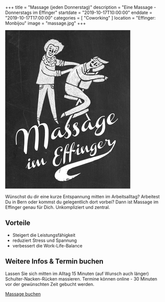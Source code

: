 +++
title = "Massage (jeden Donnerstag)"
description = "Eine Massage - Donnerstags im Effinger"
startdate = "2019-10-17T10:00:00"
enddate = "2019-10-17T17:00:00"
categories = [ "Coworking" ]
location = "Effinger: Monbijou"
image = "massage.jpg"
+++

![Massage im Effinger](massage.jpg)

<div class="lead">
Wünschst du dir eine kurze Entspannung mitten im Arbeitsalltag? Arbeitest Du in Bern oder kommst du gelegentlich dort vorbei? Dann ist Massage im Effinger genau für Dich. Unkompliziert und zentral.
</div>

## Vorteile 

* Steigert die Leistungsfähigkeit
* reduziert Stress und Spannung 
* verbessert die Work-Life-Balance


## Weitere Infos & Termin buchen

Lassen Sie sich mitten im Alltag 15 Minuten (auf Wunsch auch länger) Schulter-Nacken-Rücken massieren.
Termine können online - 30 Minuten vor der gewünschten Zeit gebucht werden.

<a target="_blank" href="https://3-bewegt.youcanbook.me" class="btn btn-mod btn-border btn-round btn-medium">Massage buchen</a>
